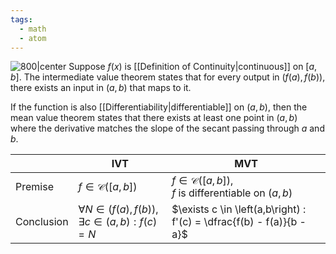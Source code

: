 ```yaml
---
tags:
  - math
  - atom
---
```

![800|center](mean-value-theorem.excalidraw)
Suppose $f(x)$ is [[Definition of Continuity|continuous]] on $\left[a,b\right]$. The intermediate value theorem states that for every output in $\left(f(a),f(b)\right)$, there exists an input in $(a,b)$ that maps to it. 

If the function is also [[Differentiability|differentiable]] on $\left(a,b\right)$, then the mean value theorem states that there exists at least one point in $\left(a,b\right)$ where the derivative matches the slope of the secant passing through $a$ and $b$.

|            | IVT                                                                                   | MVT                                                                               |
| ---------- | ------------------------------------------------------------------------------------- | --------------------------------------------------------------------------------- |
| Premise    | $f \in \mathcal{C}(\left[a,b\right])$                                                 | $f \in \mathcal{C}(\left[a,b\right])$,<br>$f \text{ is differentiable on } (a,b)$ |
| Conclusion | $\forall N \in \left( f(a),f(b) \right), \exists c \in \left( a,b \right) : f(c) = N$ | $\exists c \in \left(a,b\right) : f'(c) = \dfrac{f(b) - f(a)}{b - a}$             |